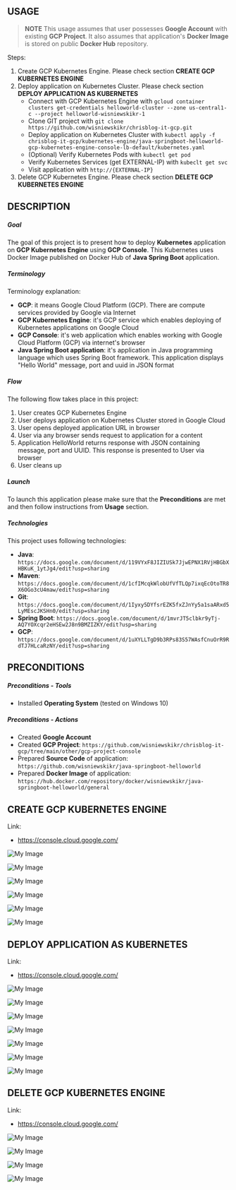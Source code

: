 USAGE
-----

> **NOTE** This usage assumes that user possesses **Google Account** with existing **GCP Project**. It also assumes that application's **Docker Image** is stored on public **Docker Hub** repository.

Steps:
1. Create GCP Kubernetes Engine. Please check section **CREATE GCP KUBERNETES ENGINE**
1. Deploy application on Kubernetes Cluster. Please check section **DEPLOY APPLICATION AS KUBERNETES**
     * Connect with GCP Kubernetes Engine with `gcloud container clusters get-credentials helloworld-cluster --zone us-central1-c --project helloworld-wisniewskikr-1`
     * Clone GIT project with `git clone https://github.com/wisniewskikr/chrisblog-it-gcp.git`
     * Deploy application on Kubernetes Cluster with `kubectl apply -f chrisblog-it-gcp/kubernetes-engine/java-springboot-helloworld-gcp-kubernetes-engine-console-lb-default/kubernetes.yaml`
     * (Optional) Verify Kubernetes Pods with `kubectl get pod`
     * Verify Kubernetes Services (get EXTERNAL-IP) with `kubeclt get svc`
     * Visit application with `http://{EXTERNAL-IP}` 
1. Delete GCP Kubernetes Engine. Please check section **DELETE GCP KUBERNETES ENGINE**


DESCRIPTION
-----------

##### Goal
The goal of this project is to present how to deploy **Kubernetes** application on **GCP Kubernetes Engine** using **GCP Console**. This Kubernetes uses Docker Image published on Docker Hub of **Java Spring Boot** application.

##### Terminology
Terminology explanation:
* **GCP**: it means Google Cloud Platform (GCP). There are compute services provided by Google via Internet
* **GCP Kubernetes Engine**: it's GCP service which enables deploying of Kubernetes applications on Google Cloud
* **GCP Console**: it's web application which enables working with Google Cloud Platform (GCP) via internet's browser
* **Java Spring Boot application**: it's application in Java programming language which uses Spring Boot framework. This application displays "Hello World" message, port and uuid in JSON format 

##### Flow
The following flow takes place in this project:
1. User creates GCP Kubernetes Engine
1. User deploys application on Kubernetes Cluster stored in Google Cloud
1. User opens deployed application URL in browser
1. User via any browser sends request to application for a content
1. Application HelloWorld returns response with JSON containing message, port and UUID. This response is presented to User via browser
1. User cleans up

##### Launch
To launch this application please make sure that the **Preconditions** are met and then follow instructions from **Usage** section.

##### Technologies
This project uses following technologies:
* **Java**: `https://docs.google.com/document/d/119VYxF8JIZIUSk7JjwEPNX1RVjHBGbXHBKuK_1ytJg4/edit?usp=sharing`
* **Maven**: `https://docs.google.com/document/d/1cfIMcqkWlobUfVfTLQp7ixqEcOtoTR8X6OGo3cU4maw/edit?usp=sharing`
* **Git**: `https://docs.google.com/document/d/1Iyxy5DYfsrEZK5fxZJnYy5a1saARxd5LyMEscJKSHn0/edit?usp=sharing`
* **Spring Boot**: `https://docs.google.com/document/d/1mvrJT5clbkr9yTj-AQ7YOXcqr2eHSEw2J8n9BMZIZKY/edit?usp=sharing`
* **GCP**: `https://docs.google.com/document/d/1uXYLLTgD9b3RPs83S57WAsfCnuOrR9RdTJ7HLcaRzNY/edit?usp=sharing`


PRECONDITIONS
-------------

##### Preconditions - Tools
* Installed **Operating System** (tested on Windows 10)

##### Preconditions - Actions
* Created **Google Account**
* Created **GCP Project**: `https://github.com/wisniewskikr/chrisblog-it-gcp/tree/main/other/gcp-project-console`
* Prepared **Source Code** of application: `https://github.com/wisniewskikr/java-springboot-helloworld`
* Prepared **Docker Image** of application: `https://hub.docker.com/repository/docker/wisniewskikr/java-springboot-helloworld/general`


CREATE GCP KUBERNETES ENGINE
----------------------------

Link:
* https://console.cloud.google.com/

![My Image](readme-images/create-kubernetes-engine-01.png)

![My Image](readme-images/create-kubernetes-engine-02.png)

![My Image](readme-images/create-kubernetes-engine-03.png)

![My Image](readme-images/create-kubernetes-engine-04.png)

![My Image](readme-images/create-kubernetes-engine-05.png)

![My Image](readme-images/create-kubernetes-engine-06.png)


DEPLOY APPLICATION AS KUBERNETES
--------------------------------

Link:
* https://console.cloud.google.com/

![My Image](readme-images/deploy-kubernetes-01.png)

![My Image](readme-images/deploy-kubernetes-02.png)

![My Image](readme-images/deploy-kubernetes-03.png)

![My Image](readme-images/deploy-kubernetes-04.png)

![My Image](readme-images/deploy-kubernetes-05.png)

![My Image](readme-images/deploy-kubernetes-06.png)

![My Image](readme-images/deploy-kubernetes-07.png)


DELETE GCP KUBERNETES ENGINE
----------------------------

Link:
* https://console.cloud.google.com/

![My Image](readme-images/delete-kubernetes-engine-01.png)

![My Image](readme-images/delete-kubernetes-engine-02.png)

![My Image](readme-images/delete-kubernetes-engine-03.png)

![My Image](readme-images/delete-kubernetes-engine-04.png)